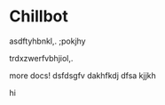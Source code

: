 # Chillbot
asdftyhbnkl,.
;pokjhy


trdxzwerfvbhjiol,.


more docs!
dsfdsgfv
dakhfkdj
dfsa
kjjkh


hi
